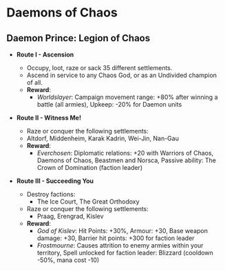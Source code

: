 # Daemons of Chaos

## Daemon Prince: Legion of Chaos

* **Route I - Ascension**
  * Occupy, loot, raze or sack 35 different settlements.
  * Ascend in service to any Chaos God, or as an Undivided champion of all.
  * **Reward**:
    * _Worldslayer_: Campaign movement range: +80% after winning a battle (all armies), Upkeep: -20% for Daemon units

* **Route II - Witness Me!**
   * Raze or conquer the following settlements:
    * Altdorf, Middenheim, Karak Kadrin, Wei-Jin, Nan-Gau
  * **Reward**:
    * _Everchosen_: Diplomatic relations: +20 with Warriors of Chaos, Daemons of Chaos, Beastmen and Norsca, Passive ability: The Crown of Domination (faction leader)

* **Route III - Succeeding You**
  * Destroy factions:
    * The Ice Court, The Great Orthodoxy
  * Raze or conquer the following settlements:
    * Praag, Erengrad, Kislev
  * **Reward**:
    * _God of Kislev_: Hit Points: +30%, Armour: +30, Base weapon damage: +30, Barrier hit points: +300 for faction leader
    * _Frostmourne_: Causes attrition to enemy armies within your territory, Spell unlocked for faction leader: Blizzard (cooldown -50%, mana cost -10)